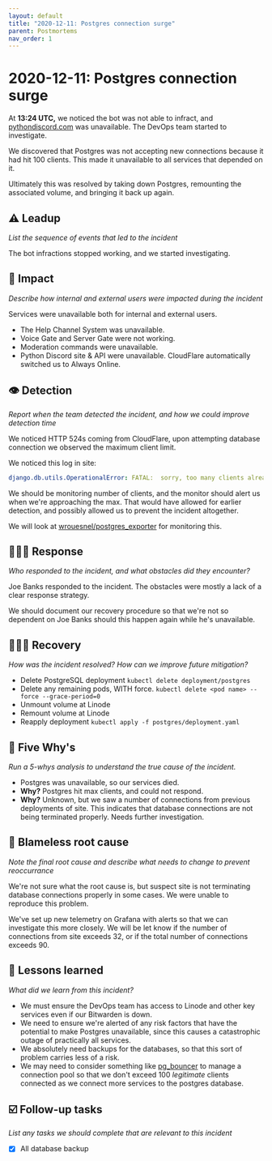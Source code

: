 ```yaml
---
layout: default
title: "2020-12-11: Postgres connection surge"
parent: Postmortems
nav_order: 1
---
```


# 2020-12-11: Postgres connection surge

At **13:24 UTC,** we noticed the bot was not able to infract, and [pythondiscord.com](http://pythondiscord.com) was unavailable. The DevOps team started to investigate.

We discovered that Postgres was not accepting new connections because it had hit 100 clients. This made it unavailable to all services that depended on it.

Ultimately this was resolved by taking down Postgres, remounting the associated volume, and bringing it back up again.

## ⚠️ Leadup

*List the sequence of events that led to the incident*

The bot infractions stopped working, and we started investigating.

## 🥏 Impact

*Describe how internal and external users were impacted during the incident*

Services were unavailable both for internal and external users. 

- The Help Channel System was unavailable.
- Voice Gate and Server Gate were not working.
- Moderation commands were unavailable.
- Python Discord site & API were unavailable. CloudFlare automatically switched us to Always Online.

## 👁️ Detection

*Report when the team detected the incident, and how we could improve detection time*

We noticed HTTP 524s coming from CloudFlare, upon attempting database connection we observed the maximum client limit.

We noticed this log in site:

```yaml
django.db.utils.OperationalError: FATAL:  sorry, too many clients already
```

We should be monitoring number of clients, and the monitor should alert us when we're approaching the max. That would have allowed for earlier detection, and possibly allowed us to prevent the incident altogether.

We will look at [wrouesnel/postgres_exporter](https://github.com/wrouesnel/postgres_exporter) for monitoring this.

## 🙋🏿‍♂️ Response

*Who responded to the incident, and what obstacles did they encounter?*

Joe Banks responded to the incident. The obstacles were mostly a lack of a clear response strategy.

We should document our recovery procedure so that we're not so dependent on Joe Banks should this happen again while he's unavailable.

## 🙆🏽‍♀️ Recovery

*How was the incident resolved? How can we improve future mitigation?*

- Delete PostgreSQL deployment `kubectl delete deployment/postgres`
- Delete any remaining pods, WITH force. `kubectl delete <pod name> --force --grace-period=0`
- Unmount volume at Linode
- Remount volume at Linode
- Reapply deployment `kubectl apply -f postgres/deployment.yaml`

## 🔎 Five Why's

*Run a 5-whys analysis to understand the true cause of the incident.*

- Postgres was unavailable, so our services died.
- **Why?** Postgres hit max clients, and could not respond.
- **Why?** Unknown, but we saw a number of connections from previous deployments of site. This indicates that database connections are not being terminated properly. Needs further investigation.

## 🌱 Blameless root cause

*Note the final root cause and describe what needs to change to prevent reoccurrance*

We're not sure what the root cause is, but suspect site is not terminating database connections properly in some cases. We were unable to reproduce this problem.

We've set up new telemetry on Grafana with alerts so that we can investigate this more closely. We will be let know if the number of connections from site exceeds 32, or if the total number of connections exceeds 90. 

## 🤔 Lessons learned

*What did we learn from this incident?*

- We must ensure the DevOps team has access to Linode and other key services even if our Bitwarden is down.
- We need to ensure we're alerted of any risk factors that have the potential to make Postgres unavailable, since this causes a catastrophic outage of practically all services.
- We absolutely need backups for the databases, so that this sort of problem carries less of a risk.
- We may need to consider something like [pg_bouncer](https://wiki.postgresql.org/wiki/PgBouncer) to manage a connection pool so that we don't exceed 100 *legitimate* clients connected as we connect more services to the postgres database.

## ☑️ Follow-up tasks

*List any tasks we should complete that are relevant to this incident*

- [x] All database backup
